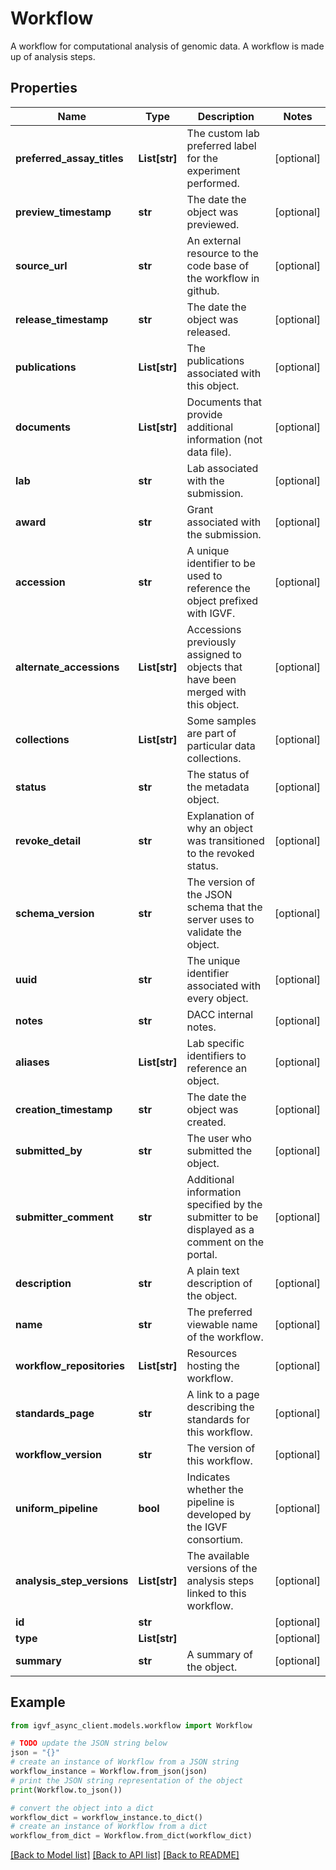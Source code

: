# Workflow

A workflow for computational analysis of genomic data. A workflow is made up of analysis steps.

## Properties

Name | Type | Description | Notes
------------ | ------------- | ------------- | -------------
**preferred_assay_titles** | **List[str]** | The custom lab preferred label for the experiment performed. | [optional] 
**preview_timestamp** | **str** | The date the object was previewed. | [optional] 
**source_url** | **str** | An external resource to the code base of the workflow in github. | [optional] 
**release_timestamp** | **str** | The date the object was released. | [optional] 
**publications** | **List[str]** | The publications associated with this object. | [optional] 
**documents** | **List[str]** | Documents that provide additional information (not data file). | [optional] 
**lab** | **str** | Lab associated with the submission. | [optional] 
**award** | **str** | Grant associated with the submission. | [optional] 
**accession** | **str** | A unique identifier to be used to reference the object prefixed with IGVF. | [optional] 
**alternate_accessions** | **List[str]** | Accessions previously assigned to objects that have been merged with this object. | [optional] 
**collections** | **List[str]** | Some samples are part of particular data collections. | [optional] 
**status** | **str** | The status of the metadata object. | [optional] 
**revoke_detail** | **str** | Explanation of why an object was transitioned to the revoked status. | [optional] 
**schema_version** | **str** | The version of the JSON schema that the server uses to validate the object. | [optional] 
**uuid** | **str** | The unique identifier associated with every object. | [optional] 
**notes** | **str** | DACC internal notes. | [optional] 
**aliases** | **List[str]** | Lab specific identifiers to reference an object. | [optional] 
**creation_timestamp** | **str** | The date the object was created. | [optional] 
**submitted_by** | **str** | The user who submitted the object. | [optional] 
**submitter_comment** | **str** | Additional information specified by the submitter to be displayed as a comment on the portal. | [optional] 
**description** | **str** | A plain text description of the object. | [optional] 
**name** | **str** | The preferred viewable name of the workflow. | [optional] 
**workflow_repositories** | **List[str]** | Resources hosting the workflow. | [optional] 
**standards_page** | **str** | A link to a page describing the standards for this workflow. | [optional] 
**workflow_version** | **str** | The version of this workflow. | [optional] 
**uniform_pipeline** | **bool** | Indicates whether the pipeline is developed by the IGVF consortium. | [optional] 
**analysis_step_versions** | **List[str]** | The available versions of the analysis steps linked to this workflow. | [optional] 
**id** | **str** |  | [optional] 
**type** | **List[str]** |  | [optional] 
**summary** | **str** | A summary of the object. | [optional] 

## Example

```python
from igvf_async_client.models.workflow import Workflow

# TODO update the JSON string below
json = "{}"
# create an instance of Workflow from a JSON string
workflow_instance = Workflow.from_json(json)
# print the JSON string representation of the object
print(Workflow.to_json())

# convert the object into a dict
workflow_dict = workflow_instance.to_dict()
# create an instance of Workflow from a dict
workflow_from_dict = Workflow.from_dict(workflow_dict)
```
[[Back to Model list]](../README.md#documentation-for-models) [[Back to API list]](../README.md#documentation-for-api-endpoints) [[Back to README]](../README.md)


